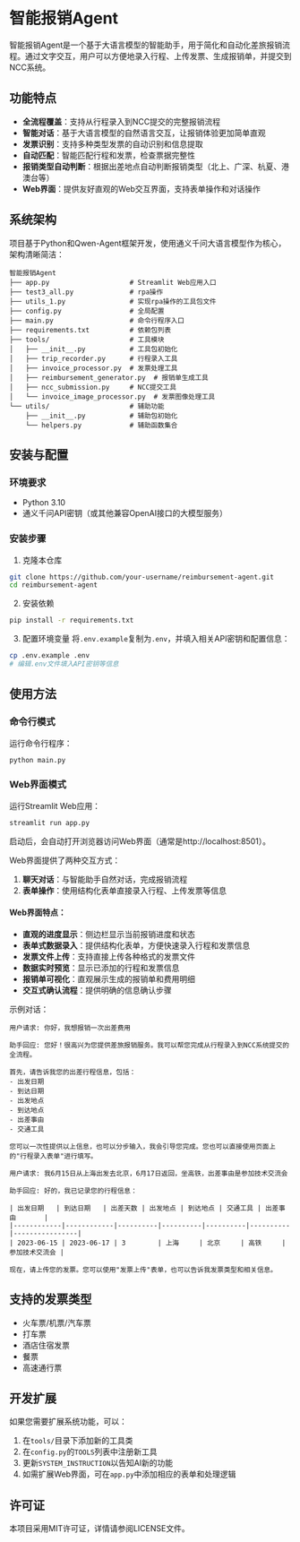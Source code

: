 # 智能报销Agent

智能报销Agent是一个基于大语言模型的智能助手，用于简化和自动化差旅报销流程。通过文字交互，用户可以方便地录入行程、上传发票、生成报销单，并提交到NCC系统。

## 功能特点

- **全流程覆盖**：支持从行程录入到NCC提交的完整报销流程
- **智能对话**：基于大语言模型的自然语言交互，让报销体验更加简单直观
- **发票识别**：支持多种类型发票的自动识别和信息提取
- **自动匹配**：智能匹配行程和发票，检查票据完整性
- **报销类型自动判断**：根据出差地点自动判断报销类型（北上、广深、杭夏、港澳台等）
- **Web界面**：提供友好直观的Web交互界面，支持表单操作和对话操作

## 系统架构

项目基于Python和Qwen-Agent框架开发，使用通义千问大语言模型作为核心，架构清晰简洁：

```
智能报销Agent
├── app.py                    # Streamlit Web应用入口
├── test3_all.py              # rpa操作
├── utils_1.py                # 实现rpa操作的工具包文件
├── config.py                 # 全局配置
├── main.py                   # 命令行程序入口
├── requirements.txt          # 依赖包列表
├── tools/                    # 工具模块
│   ├── __init__.py           # 工具包初始化
│   ├── trip_recorder.py      # 行程录入工具
│   ├── invoice_processor.py  # 发票处理工具
│   ├── reimbursement_generator.py  # 报销单生成工具
│   ├── ncc_submission.py     # NCC提交工具
│   └── invoice_image_processor.py  # 发票图像处理工具
└── utils/                    # 辅助功能
    ├── __init__.py           # 辅助包初始化
    └── helpers.py            # 辅助函数集合
```

## 安装与配置

### 环境要求

- Python 3.10
- 通义千问API密钥（或其他兼容OpenAI接口的大模型服务）

### 安装步骤

1. 克隆本仓库
```bash
git clone https://github.com/your-username/reimbursement-agent.git
cd reimbursement-agent
```

2. 安装依赖
```bash
pip install -r requirements.txt
```

3. 配置环境变量
将`.env.example`复制为`.env`，并填入相关API密钥和配置信息：
```bash
cp .env.example .env
# 编辑.env文件填入API密钥等信息
```

## 使用方法

### 命令行模式

运行命令行程序：
```bash
python main.py
```

### Web界面模式

运行Streamlit Web应用：
```bash
streamlit run app.py
```

启动后，会自动打开浏览器访问Web界面（通常是http://localhost:8501）。

Web界面提供了两种交互方式：
1. **聊天对话**：与智能助手自然对话，完成报销流程
2. **表单操作**：使用结构化表单直接录入行程、上传发票等信息

#### Web界面特点：

- **直观的进度显示**：侧边栏显示当前报销进度和状态
- **表单式数据录入**：提供结构化表单，方便快速录入行程和发票信息
- **发票文件上传**：支持直接上传各种格式的发票文件
- **数据实时预览**：显示已添加的行程和发票信息
- **报销单可视化**：直观展示生成的报销单和费用明细
- **交互式确认流程**：提供明确的信息确认步骤

示例对话：

```
用户请求: 你好，我想报销一次出差费用

助手回应: 您好！很高兴为您提供差旅报销服务。我可以帮您完成从行程录入到NCC系统提交的全流程。

首先，请告诉我您的出差行程信息，包括：
- 出发日期
- 到达日期
- 出发地点
- 到达地点
- 出差事由
- 交通工具

您可以一次性提供以上信息，也可以分步输入，我会引导您完成。您也可以直接使用页面上的"行程录入表单"进行填写。

用户请求: 我6月15日从上海出发去北京，6月17日返回，坐高铁，出差事由是参加技术交流会

助手回应: 好的，我已记录您的行程信息：

| 出发日期   | 到达日期   | 出差天数 | 出发地点 | 到达地点 | 交通工具 | 出差事由       |
|------------|------------|----------|----------|----------|----------|----------------|
| 2023-06-15 | 2023-06-17 | 3        | 上海     | 北京     | 高铁     | 参加技术交流会 |

现在，请上传您的发票。您可以使用"发票上传"表单，也可以告诉我发票类型和相关信息。
```

## 支持的发票类型

- 火车票/机票/汽车票
- 打车票
- 酒店住宿发票
- 餐票
- 高速通行票

## 开发扩展

如果您需要扩展系统功能，可以：

1. 在`tools/`目录下添加新的工具类
2. 在`config.py`的`TOOLS`列表中注册新工具
3. 更新`SYSTEM_INSTRUCTION`以告知AI新的功能
4. 如需扩展Web界面，可在`app.py`中添加相应的表单和处理逻辑

## 许可证

本项目采用MIT许可证，详情请参阅LICENSE文件。 